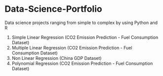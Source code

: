 # Data-Science-Portfolio
Data science projects ranging from simple to complex by using Python and R 

1. Simple Linear Regression (CO2 Emission Prediction - Fuel Consumption Dataset) 
2. Multiple Linear Regression (CO2 Emission Prediction - Fuel Consumption Dataset) 
3. Non Linear Regression (China GDP Dataset) 
4. Polynomial Regression (CO2 Emission Prediction - Fuel Consumption Dataset) 

